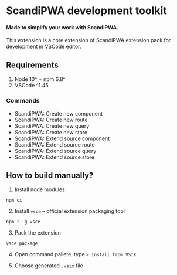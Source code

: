 # ScandiPWA development toolkit

#### Made to simplify your work with ScandiPWA.

This extension is a core extension of ScandiPWA extension pack for development in VSCode editor.

## Requirements

1. Node 10^ + npm 6.8^
2. VSCode ^1.45

### Commands

- ScandiPWA: Create new component
- ScandiPWA: Create new route
- ScandiPWA: Create new query
- ScandiPWA: Create new store
- ScandiPWA: Extend source component
- ScandiPWA: Extend source route
- ScandiPWA: Extend source query
- ScandiPWA: Extend source store

## How to build manually?

1. Install node modules

```
npm ci
```

2. Install `vsce` – official extension packaging tool

```
npm i -g vsce
```

3. Pack the extension

```
vsce package
```

4. Open command pallete, type `> Install from VSIX`

5. Choose generated `.vsix` file
